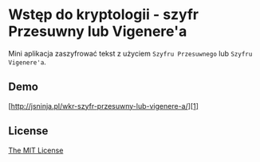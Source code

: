 # Wstęp do kryptologii - szyfr Przesuwny lub Vigenere'a

Mini aplikacja zaszyfrować tekst z użyciem `Szyfru Przesuwnego` lub `Szyfru Vigenere'a`.

## Demo

[http://jsninja.pl/wkr-szyfr-przesuwny-lub-vigenere-a/][1]

## License

[The MIT License][2]


[1]: http://jsninja.pl/wkr-szyfr-przesuwny-lub-vigenere-a/
[2]: http://piecioshka.mit-license.org/